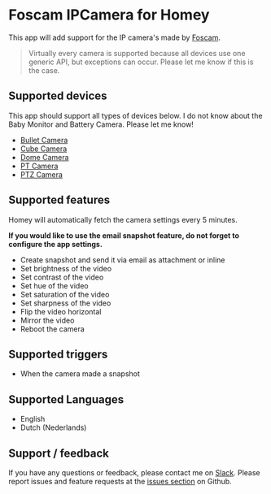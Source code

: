 # Foscam IPCamera for Homey

This app will add support for the IP camera's made by [Foscam](https://www.foscam.com "Foscam - Home Security").

> Virtually every camera is supported because all devices use one generic API, but exceptions can occur. Please let me know if this is the case.

## Supported devices
This app should support all types of devices below. I do not know about the Baby Monitor and Battery Camera. Please let me know!
- [Bullet Camera](https://foscam.com/products/Bullet_Camera.html)
- [Cube Camera](https://foscam.com/products/Cube_Camera.html)
- [Dome Camera](https://foscam.com/products/Dome_Camera.html)
- [PT Camera](https://foscam.com/products/PT_Camera.html)
- [PTZ Camera](https://foscam.com/products/PTZ_Camera.html)

## Supported features
Homey will automatically fetch the camera settings every 5 minutes.

**If you would like to use the email snapshot feature, do not forget to configure the app settings.**
- Create snapshot and send it via email as attachment or inline
- Set brightness of the video
- Set contrast of the video
- Set hue of the video
- Set saturation of the video
- Set sharpness of the video
- Flip the video horizontal
- Mirror the video
- Reboot the camera

## Supported triggers
- When the camera made a snapshot

## Supported Languages
- English
- Dutch (Nederlands)

## Support / feedback
If you have any questions or feedback, please contact me on [Slack](https://athomcommunity.slack.com/team/evdpol).
Please report issues and feature requests at the [issues section](https://github.com/edwinvdpol/com.foscam/issues) on Github.